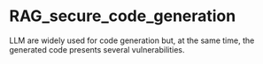 # RAG_secure_code_generation
LLM are widely used for code generation but, at the same time, the generated code presents several vulnerabilities.
